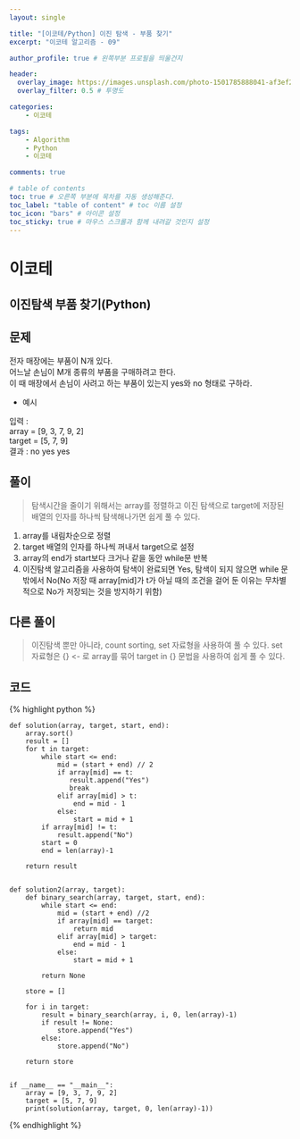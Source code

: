 ```yaml
---
layout: single

title: "[이코테/Python] 이진 탐색 - 부품 찾기"
excerpt: "이코테 알고리즘 - 09"

author_profile: true # 왼쪽부분 프로필을 띄울건지

header:
  overlay_image: https://images.unsplash.com/photo-1501785888041-af3ef285b470?ixlib=rb-1.2.1&ixid=eyJhcHBfaWQiOjEyMDd9&auto=format&fit=crop&w=1350&q=80
  overlay_filter: 0.5 # 투명도

categories:
    - 이코테

tags: 
    - Algorithm
    - Python
    - 이코테

comments: true

# table of contents
toc: true # 오른쪽 부분에 목차를 자동 생성해준다.
toc_label: "table of content" # toc 이름 설정
toc_icon: "bars" # 아이콘 설정
toc_sticky: true # 마우스 스크롤과 함께 내려갈 것인지 설정
---
```


# 이코테

## 이진탐색 부품 찾기(Python)

## 문제

전자 매장에는 부품이 N개 있다. <br>
어느날 손님이 M개 종류의 부품을 구매하려고 한다. <br>
이 때 매장에서 손님이 사려고 하는 부품이 있는지 yes와 no 형태로 구하라.

- 예시

입력 : <br>
        array = [9, 3, 7, 9, 2] <br>
        target = [5, 7, 9] <br>
결과 : no yes yes

## 풀이
> 탐색시간을 줄이기 위해서는 array를 정렬하고 이진 탐색으로 target에 저장된 배열의 인자를 하나씩 탐색해나가면 쉽게 풀 수 있다.

1. array를 내림차순으로 정렬
2. target 배열의 인자를 하나씩 꺼내서 target으로 설정
3. array의 end가 start보다 크거나 같을 동안 while문 반복
4. 이진탐색 알고리즘을 사용하여 탐색이 완료되면 Yes, 탐색이 되지 않으면 while 문 밖에서 No(No 저장 때 array[mid]가 t가 아닐 때의 조건을 걸어 둔 이유는 무차별적으로 No가 저장되는 것을 방지하기 위함)


## 다른 풀이
> 이진탐색 뿐만 아니라, count sorting, set 자료형을 사용하여 풀 수 있다.
> set 자료형은 {} <- 로 array를 묶어 target in {} 문법을 사용하여 쉽게 풀 수 있다.

## 코드

{% highlight python %}

    def solution(array, target, start, end):
        array.sort()
        result = []
        for t in target:
            while start <= end:
                mid = (start + end) // 2
                if array[mid] == t:
                   result.append("Yes")
                   break
                elif array[mid] > t:
                    end = mid - 1
                else:
                    start = mid + 1
            if array[mid] != t:
                result.append("No")
            start = 0
            end = len(array)-1
    
        return result
    
    
    def solution2(array, target):
        def binary_search(array, target, start, end):
            while start <= end:
                mid = (start + end) //2
                if array[mid] == target:
                    return mid
                elif array[mid] > target:
                    end = mid - 1
                else:
                    start = mid + 1
    
            return None
    
        store = []
    
        for i in target:
            result = binary_search(array, i, 0, len(array)-1)
            if result != None:
                store.append("Yes")
            else:
                store.append("No")
    
        return store
    
    
    if __name__ == "__main__":
        array = [9, 3, 7, 9, 2]
        target = [5, 7, 9]
        print(solution(array, target, 0, len(array)-1))

{% endhighlight %}